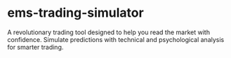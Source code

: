 # ems-trading-simulator
A revolutionary trading tool designed to help you read the market with confidence. Simulate predictions with technical and psychological analysis for smarter trading.

